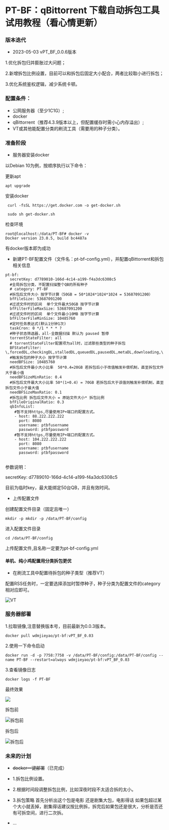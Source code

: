 # PT-BF：qBittorrent 下载自动拆包工具试用教程（看心情更新）

### 版本迭代

- 2023-05-03 vPT_BF_0.0.6版本

1.优化拆包归并膨胀过大问题；

2.新增拆包比例设置，目前可以和拆包后固定大小配合，两者比较取小进行拆包；

3.优化系统鉴权逻辑，减少系统卡顿。



### 配置条件：

- 公网服务器（至少1C1G）;
- docker
- qBittorrent（推荐4.3.9版本以上，但配置缓存时需小心内存溢出）;
- VT或其他能配置分类的刷流工具（需要用的种子分类）。

### 准备阶段

- 服务器安装docker

以Debian 10为例，按顺序执行以下命令：

更新apt

`apt upgrade`

安装docker

` curl -fsSL https://get.docker.com -o get-docker.sh`

` sudo sh get-docker.sh`

检查环境

```
root@localhost:/data/PT-BF# docker -v
Docker version 23.0.5, build bc4487a
```

有docker版本即为成功

- 新建PT-BF配置文件（文件名：pt-bf-config.yml），并配置qBittorrent和拆包相关信息

```
pt-bf:
  secretKey: d7789010-166d-4c14-a199-f4a3dc6308c5
  #全局拆包分类，不配置扫描整个QB的所有种子
  # category: PT-BF
  #拆包后文件大小 按字节计算（50GB = 50*1024*1024*1024 = 53687091200）
  bfFileSize: 53687091200
  #过滤文件时的区间  单个文件最大50GB 按字节计算
  bfFilterFileMaxSize: 53687091200
  #过滤文件时的区间  单个文件最小10MB 按字节计算
  bfFilterFileMinSize: 10485760
  #定时任务表达式(默认1分钟1次)
  taskCron: 0 */1 * * * ?
  #种子状态筛选器，all-全数据扫描 默认为 paused 暂停
  torrentStateFilter: all
  # torrentStateFilter配置项为all时，过滤那些类型的种子拆包
  BFStateFilter: \,forcedDL,checkingDL,stalledDL,queuedDL,pausedDL,metaDL,downloading,\
  #触发拆包的种子大小 按字节计算
  needBFSize: 10485760
  #拆包后文件最小大小比率  50*0.4=20GB 若拆包后小于改值触发补偿机制，直至拆包文件大于最小值 
  needBFSizeMinRatio: 0.4
  #拆包后文件最大大小比率 50*(1+0.4) = 70GB 若拆包后大于该值则触发补偿机制，直至拆包文件小于最大值
  needBFSizeMaxRatio: 0.1
  #拆包比例 拆包后文件大小 = 原始文件大小* 拆包比例
  bfFileOriginalRatio: 0.3
  qbInfoList:
    #暂不支持https,尽量使用IP+端口的配置方式。
    - host: 88.222.222.222
      port: 8080
      username: ptbfusername
      password: ptbfpassword
    #暂不支持https,尽量使用IP+端口的配置方式。
    - host: 104.222.222.222
      port: 8080
      username: ptbfusername
      password: ptbfpassword
  
```

参数说明：

secretKey: d7789010-166d-4c14-a199-f4a3dc6308c5

目前为临时key，最大能绑定50台QB，并且有效时间。

- 上传配置文件

创建配置文件目录（固定且唯一）

`mkdir -p mkdir -p /data/PT-BF/config`

进入配置文件目录

`cd /data/PT-BF/config`

上传配置文件,且名称一定要为pt-bf-config.yml



#### 单机、纯小鸡配置用分类拆包更优

- 在刷流工具中配置待拆包的种子类型（推荐VT）

配置RSS任务时，一定要选择添加时暂停种子，种子分类为配置文件的category相对应即可。

![VT](https://lijieyao-blog.oss-cn-shenzhen.aliyuncs.com/image-20230430141706179.png)

### 服务器部署

1.拉取镜像,注意替换版本号，目前最新为0.0.3版本。

`docker pull wdmjieyao/pt-bf:vPT_BF_0.03`

2.使用一下命令启动

`docker run -d -p 7758:7758 -v /data/PT-BF/config:/data/PT-BF/config --name PT-BF --restart=always wdmjieyao/pt-bf:vPT_BF_0.03`

3.查看镜像日志

`docker logs -f PT-BF`

最终效果

![](https://lijieyao-blog.oss-cn-shenzhen.aliyuncs.com/image-20230430142332519.png)

拆包前

![拆包前](https://lijieyao-blog.oss-cn-shenzhen.aliyuncs.com/96790d71de15963dc09938870d5e90f.png)

拆包后

![拆包后](https://lijieyao-blog.oss-cn-shenzhen.aliyuncs.com/af23ea4ca2e224a868b6b95a52113b9.png)

### 未来的计划

- ~~docker一键部署~~（已完成）

- 1.拆包比例设置。

- 2.根据时间段调整拆包比例，比如深夜时段不太适合拆的太小。

- 3.拆包策略 首先分析出这个包是电影 还是剧集大包，电影得话 如果包超过某个大小就丢掉，剧集得话建议按比例拆，拆完后如果包还是很大，分析是否还有可拆空间，进行二次拆。

- ...

  
